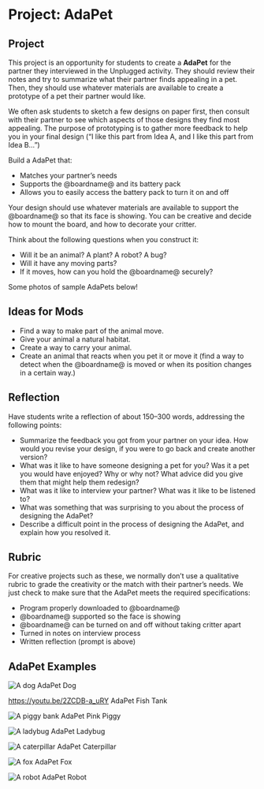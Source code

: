# Project: AdaPet

## Project

This project is an opportunity for students to create a **AdaPet** for the partner they interviewed in the Unplugged activity. They should review their notes and try to summarize what their partner finds appealing in a pet. Then, they should use whatever materials are available to create a prototype of a pet their partner would like.

We often ask students to sketch a few designs on paper first, then consult with their partner to see which aspects of those designs they find most appealing. The purpose of prototyping is to gather more feedback to help you in your final design (“I like this part from Idea A, and I like this part from Idea B…”)

Build a AdaPet that:
* Matches your partner’s needs
* Supports the @boardname@ and its battery pack
* Allows you to easily access the battery pack to turn it on and off

Your design should use whatever materials are available to support the @boardname@ so that its face is showing. You can be creative and decide how to mount the board, and how to decorate your critter.

Think about the following questions when you construct it:
* Will it be an animal? A plant? A robot? A bug?
* Will it have any moving parts?
* If it moves, how can you hold the @boardname@ securely?

Some photos of sample AdaPets below!

## Ideas for Mods

* Find a way to make part of the animal move.
* Give your animal a natural habitat.
* Create a way to carry your animal.
* Create an animal that reacts when you pet it or move it (find a way to detect when the @boardname@ is moved or when its position changes in a certain way.)

## Reflection
Have students write a reflection of about 150–300 words, addressing the following points:
* Summarize the feedback you got from your partner on your idea. How would you revise your design, if you were to go back and create another version?
* What was it like to have someone designing a pet for you? Was it a pet you would have enjoyed? Why or why not? What advice did you give them that might help them redesign?
* What was it like to interview your partner? What was it like to be listened to?
* What was something that was surprising to you about the process of designing the AdaPet?
* Describe a difficult point in the process of designing the AdaPet, and explain how you resolved it.

## Rubric
For creative projects such as these, we normally don’t use a qualitative rubric to grade the creativity or the match with their partner’s needs. We just check to make sure that the AdaPet meets the required specifications:
* Program properly downloaded to @boardname@
* @boardname@ supported so the face is showing
* @boardname@ can be turned on and off without taking critter apart
* Turned in notes on interview process
* Written reflection (prompt is above)

## AdaPet Examples

![A dog AdaPet](/static/courses/csintro/making/micropet-dog.jpg)
Dog

https://youtu.be/2ZCDB-a_uRY
AdaPet Fish Tank 


![A piggy bank AdaPet](/static/courses/csintro/making/micropet-piggy-bank.jpg)
Pink Piggy

![A ladybug AdaPet](/static/courses/csintro/making/micropet-ladybug.jpg)
Ladybug

![A caterpillar AdaPet](/static/courses/csintro/making/micropet-caterpillar.jpg)
Caterpillar

![A fox AdaPet](/static/courses/csintro/making/micropet-fox.jpg)
Fox

![A robot AdaPet](/static/courses/csintro/making/micropet-robot.jpg)
Robot

